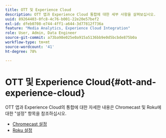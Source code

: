 ```yaml
---
title: OTT 및 Experience Cloud
description: OTT 앱과 Experience Cloud 통합에 대한 세부 사항을 살펴보십시오.
uuid: 89264403-0fc8-4c76-b001-22e20e57bef2
exl-id: dfeb0708-e744-4ff1-a644-3d77812f736a
feature: "Media Analytics, Experience Cloud Integration"
role: User, Admin, Data Engineer
source-git-commit: a73ba98e025e0a915a5136bb9e0d5bcbde875b0a
workflow-type: tm+mt
source-wordcount: '41'
ht-degree: 78%

---
```


# OTT 및 Experience Cloud{#ott-and-experience-cloud}

OTT 앱과 Experience Cloud의 통합에 대한 자세한 내용은 Chromecast 및 Roku에 대한 &quot;설정&quot; 항목을 참조하십시오.

* [Chromecast 설정](/help/implementation/media-sdk/setup/set-up-chromecast.md)
* [Roku 설정](/help/implementation/media-sdk/setup/set-up-roku.md)
